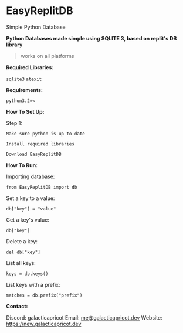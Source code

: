 # EasyReplitDB
Simple Python Database

**Python Databases made simple using SQLITE 3, based on replit's DB library**

> works on all platforms


**Required Libraries:**

`sqlite3` `atexit`

**Requirements:**

`python3.2=<`

**How To Set Up:**

Step 1:

    Make sure python is up to date

    Install required libraries
    
    Download EasyReplitDB
    
    
**How To Run:**

Importing database:

    from EasyReplitDB import db

Set a key to a value:

    db["key"] = "value"

Get a key's value:

    db["key"]

Delete a key:

    del db["key"]

List all keys:

    keys = db.keys()

List keys with a prefix:

    matches = db.prefix("prefix")


**Contact:**

Discord: galacticapricot
Email: me@galacticapricot.dev
Website: https://new.galacticapricot.dev
